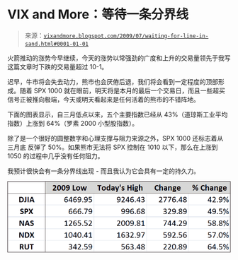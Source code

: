 <!--yml

category   类别：未分类

日期：2024-05-18 17:36:08

-->

# VIX and More：等待一条分界线

> 来源：[`vixandmore.blogspot.com/2009/07/waiting-for-line-in-sand.html#0001-01-01`](http://vixandmore.blogspot.com/2009/07/waiting-for-line-in-sand.html#0001-01-01)

火箭推动的涨势今早继续，今天的涨势以常强劲的广度和上升的交易量领先于我写这篇文章时下跌的交易量超过 10-1。

迟早，牛市将会失去动力，熊市也会厌倦后退，我们将会看到一定程度的顶部形成。随着 SPX 1000 就在眼前，明天将是本月的最后一个交易日，而且一些超买信号正被推向极端，今天或明天看起来是任何活着的熊市的不错阵地。

下面的图表显示，自三月低点以来，五个主要指数已经从 43%（道琼斯工业平均指数）上涨到 64%（罗素 2000 小型股指数）。

除了是一个很好的圆整数字和心理支撑与阻力来源之外，SPX 1000 还标志着从 三月底 反弹了 50%。如果熊市无法将 SPX 控制在 1010 以下，那么在上涨到 1050 的过程中几乎没有任何阻力。

我预计很快会有一条分界线出现 - 而且我认为它会具有一定的持久力。

![](img/a730991c5f25852d067db044ebae0cf7.png)
